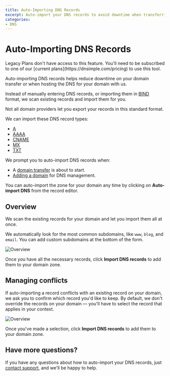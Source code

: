 ```yaml
---
title: Auto-Importing DNS Records
excerpt: Auto-import your DNS records to avoid downtime when transferring or hosting your domain with us. 
categories:
- DNS
---
```


# Auto-Importing DNS Records

<info>
Legacy Plans don't have access to this feature. You'll need to be subscribed to one of our [current plans](https://dnsimple.com/pricing) to use this tool.
</info>

Auto-importing DNS records helps reduce downtime on your domain transfer or when hosting the DNS for your domain with us.

Instead of manually entering DNS records, or importing them in [BIND](https://en.wikipedia.org/wiki/BIND) format, we scan existing records and import them for you.

<note>
Not all domain providers let you export your records in this standard format.
</note>

We can import these DNS record types:

- [A](/articles/a-record)
- [AAAA](/articles/aaaa-record/)
- [CNAME](/articles/cname-record/)
- [MX](/articles/mx-record/)
- [TXT](/articles/txt-record/)

We prompt you to auto-import DNS records when:

- A [domain transfer](/articles/domain-transfer/) is about to start.
- [Adding a domain](/articles/adding-domain/) for DNS management.

You can auto-import the zone for your domain any time by clicking on **Auto-import DNS** from the record editor.

## Overview

We scan the existing records for your domain and let you import them all at once.

We automatically look for the most common subdomains, like `www`, `blog`, and `email`. You can add custom subdomains at the bottom of the form.

![Overview](/files/auto-import-dns-overview.png)

Once you have all the necessary records, click **Import DNS records** to add them to your domain zone.

## Managing conflicts

If auto-importing a record conflicts with an existing record on your domain, we ask you to confirm which record you'd like to keep. By default, we don't override the records on your domain — you'll have to select the record that applies in your context.

![Overview](/files/auto-import-dns-conflict.png)

Once you've made a selection, click **Import DNS records** to add them to your domain zone.

## Have more questions?

If you have any questions about how to auto-import your DNS records, just [contact support](https://dnsimple.com/feedback), and we'll be happy to help.
